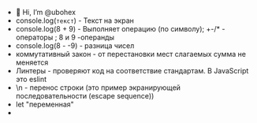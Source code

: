 - 👋 Hi, I’m @ubohex
- console.log(`текст`) - Текст на экран
- console.log(8 + 9) - Выполняет операцию (по символу);  +-/* - операторы ; 8 и 9 -операнды
- console.log(8 - -9) - разница чисел
- коммутативный закон - от перестановки мест слагаемых сумма не меняется
- Линтеры - проверяют код на соответствие стандартам. В JavaScript это eslint
- \n - перенос строки (это пример экранирующей последовательности (escape sequence))
- let "переменная"
- 
